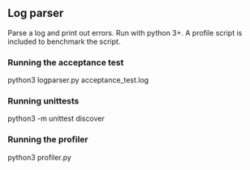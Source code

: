 ## Log parser

Parse a log and print out errors.
Run with python 3+.
A profile script is included to benchmark the script.

### Running the acceptance test

  python3 logparser.py acceptance_test.log

### Running unittests

  python3 -m unittest discover

### Running the profiler

  python3 profiler.py
